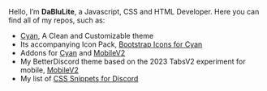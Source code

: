 Hello, I’m <strong>DaBluLite</strong>, a Javascript, CSS and HTML Developer. Here you can find all of my repos, such as:
* [Cyan](https://github.com/DaBluLite/Cyan), A Clean and Customizable theme
* Its accompanying Icon Pack, [Bootstrap Icons for Cyan](https://github.com/DaBluLite/CyanBootstrapIcons)
* Addons for [Cyan](https://dablulite.github.io/Cyan/Addons) and [MobileV2](https://dablulite.github.io/MobileV2/Addons)
* My BetterDiscord theme based on the 2023 TabsV2 experiment for mobile, [MobileV2](https://github.com/DaBluLite/MobileV2)
* My list of [CSS Snippets for Discord](https://github.com/DaBluLite/css-snippets)

